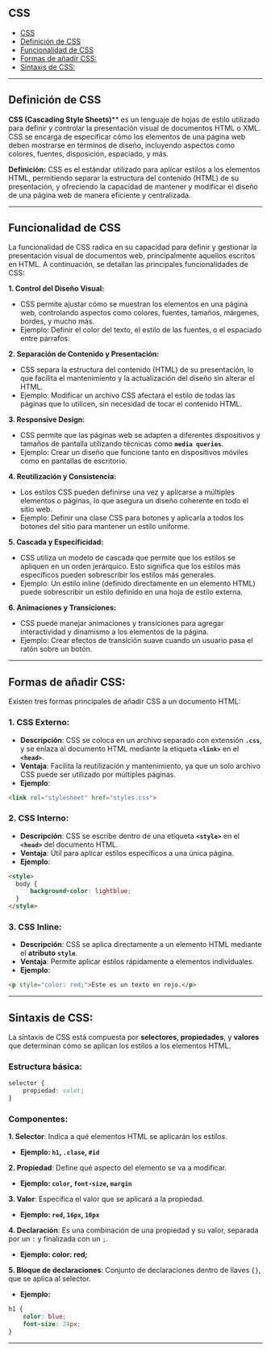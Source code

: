 ## CSS

- [CSS](#css)
- [Definición de CSS](#definición-de-css)
- [Funcionalidad de CSS](#funcionalidad-de-css)
- [Formas de añadir CSS:](#formas-de-añadir-css)
- [Sintaxis de CSS:](#sintaxis-de-css)

---

## Definición de CSS
**CSS (Cascading Style Sheets)**** es un lenguaje de hojas de estilo utilizado 
para definir y controlar la presentación visual de documentos HTML o XML. 
CSS se encarga de especificar cómo los elementos de una página web deben 
mostrarse en términos de diseño, incluyendo aspectos como colores, fuentes, 
disposición, espaciado, y más.

**Definición:**
CSS es el estándar utilizado para aplicar estilos a los elementos HTML, 
permitiendo separar la estructura del contenido (HTML) de su presentación, y 
ofreciendo la capacidad de mantener y modificar el diseño de una página web de 
manera eficiente y centralizada.

---
## Funcionalidad de CSS
La funcionalidad de CSS radica en su capacidad para definir y gestionar la 
presentación visual de documentos web, principalmente aquellos escritos en HTML.
A continuación, se detallan las principales funcionalidades de CSS:

**1. Control del Diseño Visual:**
* CSS permite ajustar cómo se muestran los elementos en una página web, 
  controlando aspectos como colores, fuentes, tamaños, márgenes, bordes, y mucho 
  más.
* Ejemplo: Definir el color del texto, el estilo de las fuentes, o el espaciado 
  entre párrafos.

**2. Separación de Contenido y Presentación:**
* CSS separa la estructura del contenido (HTML) de su presentación, lo que 
  facilita el mantenimiento y la actualización del diseño sin alterar el HTML.
* Ejemplo: Modificar un archivo CSS afectará el estilo de todas las páginas que 
  lo utilicen, sin necesidad de tocar el contenido HTML.

**3. Responsive Design:**
* CSS permite que las páginas web se adapten a diferentes dispositivos y tamaños 
  de pantalla utilizando técnicas como **`media queries`**.
* Ejemplo: Crear un diseño que funcione tanto en dispositivos móviles como en 
  pantallas de escritorio.

**4. Reutilización y Consistencia:**
* Los estilos CSS pueden definirse una vez y aplicarse a múltiples elementos o 
  páginas, lo que asegura un diseño coherente en todo el sitio web.
* Ejemplo: Definir una clase CSS para botones y aplicarla a todos los botones 
  del sitio para mantener un estilo uniforme.

**5. Cascada y Especificidad:**
* CSS utiliza un modelo de cascada que permite que los estilos se apliquen en un 
  orden jerárquico. Esto significa que los estilos más específicos pueden 
  sobrescribir los estilos más generales.
* Ejemplo: Un estilo inline (definido directamente en un elemento HTML) puede 
  sobrescribir un estilo definido en una hoja de estilo externa.

**6. Animaciones y Transiciones:**
* CSS puede manejar animaciones y transiciones para agregar interactividad y 
  dinamismo a los elementos de la página.
* Ejemplo: Crear efectos de transición suave cuando un usuario pasa el ratón 
  sobre un botón.

---
## Formas de añadir CSS:
Existen tres formas principales de añadir CSS a un documento HTML:

### 1. CSS Externo:
* **Descripción**: CSS se coloca en un archivo separado con extensión **`.css`**, y se 
  enlaza al documento HTML mediante la etiqueta **`<link>`** en el **`<head>`**.
* **Ventaja**: Facilita la reutilización y mantenimiento, ya que un solo archivo CSS 
  puede ser utilizado por múltiples páginas.
* **Ejemplo**:
```html
<link rel="stylesheet" href="styles.css">
```

### 2. CSS Interno:
* **Descripción**: CSS se escribe dentro de una etiqueta **`<style>`** en el **`<head>`** del documento HTML.
* **Ventaja**: Útil para aplicar estilos específicos a una única página.
* **Ejemplo**:
```html
<style>
  body {
      background-color: lightblue;
  }
</style>
```

### 3. CSS Inline:
* **Descripción**: CSS se aplica directamente a un elemento HTML mediante el 
  **atributo** **`style`**.
* **Ventaja**: Permite aplicar estilos rápidamente a elementos individuales.
* **Ejemplo**:
```html
<p style="color: red;">Este es un texto en rojo.</p>
```

---
## Sintaxis de CSS:
La sintaxis de CSS está compuesta por **selectores, propiedades**, y **valores** que 
determinan cómo se aplican los estilos a los elementos HTML.

### Estructura básica:
```css
selector {
    propiedad: valor;
}
```

### Componentes:
**1. Selector**: Indica a qué elementos HTML se aplicarán los estilos.
  * **Ejemplo: `h1`, `.clase`, `#id`**  

**2. Propiedad**: Define qué aspecto del elemento se va a modificar.
 * **Ejemplo: `color`, `font-size`, `margin`**

**3. Valor**: Especifica el valor que se aplicará a la propiedad.
  * **Ejemplo: `red`, `16px`, `10px`**

**4. Declaración**: Es una combinación de una propiedad y su valor, separada por un 
   `:` y finalizada con un `;`.
  * **Ejemplo: color: red;**

**5. Bloque de declaraciones**: Conjunto de declaraciones dentro de llaves `{}`, que 
   se aplica al selector.
  * **Ejemplo:**
```css
h1 {
    color: blue;
    font-size: 24px;
}
```

---
